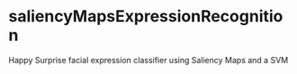 # saliencyMapsExpressionRecognition

Happy Surprise facial expression classifier using Saliency Maps and a SVM
